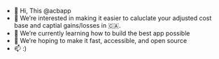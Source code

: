 - 👋 Hi, This @acbapp
- 👀 We’re interested in making it easier to caluclate your adjusted cost base and captial gains/losses in 🇨🇦. 
- 🌱 We’re currently learning how to build the best app possible 
- 💞️ We’re hoping to make it fast, accessible, and open source
- 📫 :)

<!---
acbapp/acbapp is a ✨ special ✨ repository because its `README.md` (this file) appears on your GitHub profile.
You can click the Preview link to take a look at your changes.
--->
